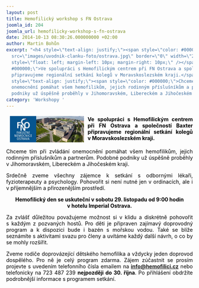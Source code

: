 ```yaml
---
layout: post
title: Hemofilický workshop s FN Ostrava
joomla_id: 204
joomla_url: hemofilicky-workshop-s-fn-ostrava
date: 2014-10-13 08:30:26.000000000 +02:00
author: Martin Bohůn
excerpt: "<h4 style=\"text-align: justify;\"><span style=\"color: #000000;\"><img
  src=\"images/uvodnik-clanku-foto/ostrava.jpg\" border=\"0\" width=\"200\" height=\"71\"
  style=\"float: left; margin-left: 10px; margin-right: 10px;\" /></span><span style=\"color:
  #000000;\">Ve spolupráci s Hemofilickým centrem při FN Ostrava a společností Baxter
  připravujeme regionální setkání kolegů v Moravskoslezském kraji.</span></h4>\r\n<p
  style=\"text-align: justify;\"><span style=\"color: #000000;\">Chceme tím při zvládání
  onemocnění pomáhat všem hemofilikům, jejich rodinným příslušníkům a partnerům. Podobné
  podniky už úspěšně proběhly v Jihomoravském, Libereckém a Jihočeském kraji.</span></p>"
category: 'Workshopy '
---
```

<h4 style="text-align: justify;"><span style="color: #000000;"><img src="images/uvodnik-clanku-foto/ostrava.jpg" border="0" width="200" height="71" style="float: left; margin-left: 10px; margin-right: 10px;" /></span><span style="color: #000000;">Ve spolupráci s Hemofilickým centrem při FN Ostrava a společností Baxter připravujeme regionální setkání kolegů v Moravskoslezském kraji.</span></h4>

<p style="text-align: justify;"><span style="color: #000000;">Chceme tím při zvládání onemocnění pomáhat všem hemofilikům, jejich rodinným příslušníkům a partnerům. Podobné podniky už úspěšně proběhly v Jihomoravském, Libereckém a Jihočeském kraji.</span></p>



<p style="text-align: justify;" align="center"><span style="color: #000000;">Srdečně zveme všechny zájemce k setkání s odbornými lékaři, fyzioterapeuty a psychology. Pohovořit si není nutné jen v ordinacích, ale i v příjemnějším a přirozenějším prostředí.</span></p>

<p style="text-align: center;" align="center"><span style="color: #000000;"><strong>Hemofilický den se uskuteční v sobotu 29. listopadu od 9:00 hodin v hotelu Imperial Ostrava.</strong></span></p>

<p style="text-align: justify;"><span style="color: #000000;">Za zvlášť důležitou považujeme možnost si v klidu a diskrétně pohovořit s každým z pozvaných hostů. Pro děti je připraven zajímavý doprovodný program a k dispozici bude i bazén s mořskou vodou. Také se blíže seznámíte s aktivitami svazu pro členy a uvítáme každý další návrh, o co by se mohly rozšířit.</span></p>

<p style="text-align: justify;"><span style="color: #000000;">Zveme rodiče doprovázející dětského hemofilika a vždycky jeden doprovod dospělého. Pro ně je celý program zdarma. Zájem zúčastnit se prosím projevte s uvedením telefonního čísla emailem na</span> <strong><a href="mailto:info@hemofilici.cz">info@hemofilici.cz</a></strong> <span style="color: #000000;">nebo telefonicky na 723 487 239 <strong>nejpozději do 30. října</strong>. Po přihlášení obdržíte podrobnější informace s programem setkání.</span></p>
